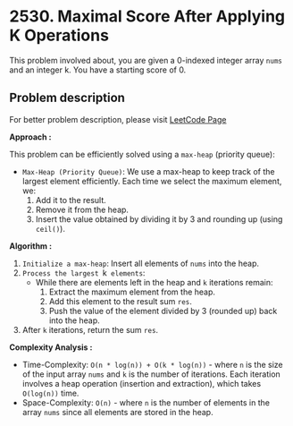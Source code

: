 # 2530. Maximal Score After Applying K Operations

This problem involved about, you are given a 0-indexed integer array `nums` and an integer k. You have a starting score of 0.

## Problem description

For better problem description, please visit [LeetCode Page](https://leetcode.com/problems/maximal-score-after-applying-k-operations/description/)

**Approach :**<br/>

This problem can be efficiently solved using a `max-heap` (priority queue):

-   `Max-Heap (Priority Queue)`: We use a max-heap to keep track of the largest element efficiently. Each time we select the maximum element, we:
    1. Add it to the result.
    2. Remove it from the heap.
    3. Insert the value obtained by dividing it by 3 and rounding up (using `ceil()`).

**Algorithm :**<br/>

1. `Initialize a max-heap`: Insert all elements of `nums` into the heap.
2. `Process the largest `k` elements`:
    - While there are elements left in the heap and `k` iterations remain:
        1. Extract the maximum element from the heap.
        2. Add this element to the result sum `res`.
        3. Push the value of the element divided by 3 (rounded up) back into the heap.
3. After `k` iterations, return the sum `res`.

**Complexity Analysis :**<br/>

-   Time-Complexity: `O(n * log(n)) + O(k * log(n))` - where `n` is the size of the input array `nums` and `k` is the number of iterations. Each iteration involves a heap operation (insertion and extraction), which takes `O(log(n))` time.
-   Space-Complexity: `O(n)` - where `n` is the number of elements in the array `nums` since all elements are stored in the heap.
